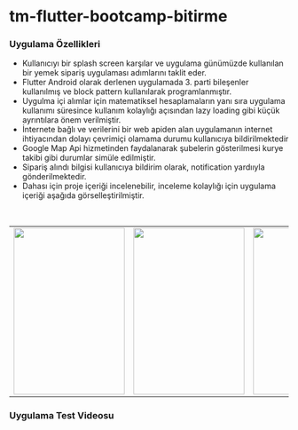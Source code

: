 # tm-flutter-bootcamp-bitirme
### Uygulama Özellikleri
- Kullanıcıyı bir splash screen karşılar ve uygulama günümüzde kullanılan bir yemek sipariş uygulaması adımlarını taklit eder.
- Flutter Android olarak derlenen uygulamada 3. parti bileşenler kullanılmış ve block pattern kullanılarak programlanmıştır. 
- Uygulma içi alımlar için matematiksel hesaplamaların yanı sıra uygulama kullanımı süresince kullanım kolaylığı açısından lazy loading gibi küçük ayrıntılara önem verilmiştir.
- İnternete bağlı ve verilerini bir web apiden alan uygulamanın internet ihtiyacından dolayı çevrimiçi olamama durumu kullanıcıya bildirilmektedir
- Google Map Api hizmetinden faydalanarak şubelerin gösterilmesi kurye takibi gibi durumlar simüle edilmiştir.
- Sipariş alındı bilgisi kullanıcıya bildirim olarak, notification yardııyla gönderilmektedir.
- Dahası için proje içeriği incelenebilir, inceleme kolaylığı için uygulama içeriği aşağıda görselleştirilmiştir.

<br/>
<table>
  <tr>
    <td><img src="https://github.com/user-attachments/assets/a9252911-4a94-4c85-87bf-de3f3781d96b" width="200" height="300"></td>
    <td><img src="https://github.com/user-attachments/assets/930234b5-e351-4f2c-958c-f483291a5b0f" width="200" height="300"></td>
    <td><img src="https://github.com/user-attachments/assets/dc2320c8-05f6-438c-a2b2-a497cc17342c" width="200" height="300"></td>
    <td><img src="https://github.com/user-attachments/assets/27e64a06-1f2c-4fe4-8c56-3e7c4afdfebb" width="200" height="300"></td>
    <td><img src="https://github.com/user-attachments/assets/27a62037-423b-4422-9a1b-ab9e28a79c0a" width="200" height="300"></td>
    <td><img src="https://github.com/user-attachments/assets/c173297a-57b3-4ed0-a92a-755c6eb7fab8" width="200" height="300"></td>
	  <td><img src="https://github.com/user-attachments/assets/fb5c8916-cd4b-42f5-b513-36e9cf59e174" width="200" height="300"></td>
    <td><img src="https://github.com/user-attachments/assets/2fd68bfe-afb4-4ca0-875a-a96dd4e3a8f2" width="200" height="300"></td>
    <td><img src="https://github.com/user-attachments/assets/00a0468f-4807-47cf-b836-1b4fcaf27a7b" width="200" height="300"></td>
    <td><img src="https://github.com/user-attachments/assets/0df38f0f-2a27-4d14-b72c-17d99ebf7fdd" width="200" height="300"></td>
    <td><img src="https://github.com/user-attachments/assets/c00518ff-272d-43e6-838b-d21235127c05" width="200" height="300"></td>
    <td><img src="https://github.com/user-attachments/assets/ce57caf5-a278-406e-935b-8ab9ec234c60" width="200" height="300"></td>
    <td><img src="https://github.com/user-attachments/assets/d24b0b12-4a22-42c5-9bdd-04d8ed4e3048" width="200" height="300"></td>
	  <td><img src="https://github.com/user-attachments/assets/4480a7df-8b23-40c5-97fa-421972ae7eab" width="200" height="300"></td>              
    <td><img src="https://github.com/user-attachments/assets/56ec4725-745e-45fb-88a2-ef6eb3c8c00b" width="200" height="300"></td>
    <td><img src="https://github.com/user-attachments/assets/a3add9e7-8980-456f-a071-c513c6c4360d" width="200" height="300"></td>
    <td><img src="https://github.com/user-attachments/assets/5f960f65-7e4a-4504-9ccf-551f40b88cdd" width="200" height="300"></td>
  </tr>
 </table>
 
### Uygulama Test Videosu


